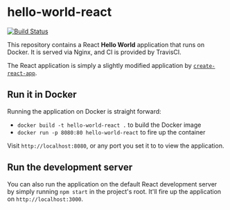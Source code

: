 # hello-world-react

[![Build Status](https://travis-ci.org/aevitas/hello-world-react.svg?branch=master)](https://travis-ci.org/aevitas/hello-world-react)

This repository contains a React **Hello World** application that runs on Docker. It is served via Nginx, and CI is provided by TravisCI.

The React application is simply a slightly modified application by [`create-react-app`](https://reactjs.org/docs/add-react-to-a-new-app.html).

## Run it in Docker

Running the application on Docker is straight forward:

* `docker build -t hello-world-react .` to build the Docker image
* `docker run -p 8080:80 hello-world-react` to fire up the container

Visit `http://localhost:8080`, or any port you set it to to view the application.

## Run the development server

You can also run the application on the default React development server by simply running `npm start` in the project's root. It'll fire up the application on `http://localhost:3000`.